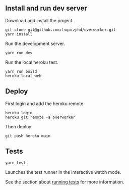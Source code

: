 ## Install and run dev server

Download and install the project.
```
git clone git@github.com:tvquizphd/overworker.git
yarn install
```

Run the development server.
```
yarn run dev
```

Run the local heroku test.
```
yarn run build
heroku local web
```

## Deploy

First login and add the heroku remote
```
heroku login
heroku git:remote -a overworker
```

Then deploy
```
git push heroku main
```

## Tests

```
yarn test
```

Launches the test runner in the interactive watch mode.


See the section about [running tests](https://facebook.github.io/create-react-app/docs/running-tests) for more information.
